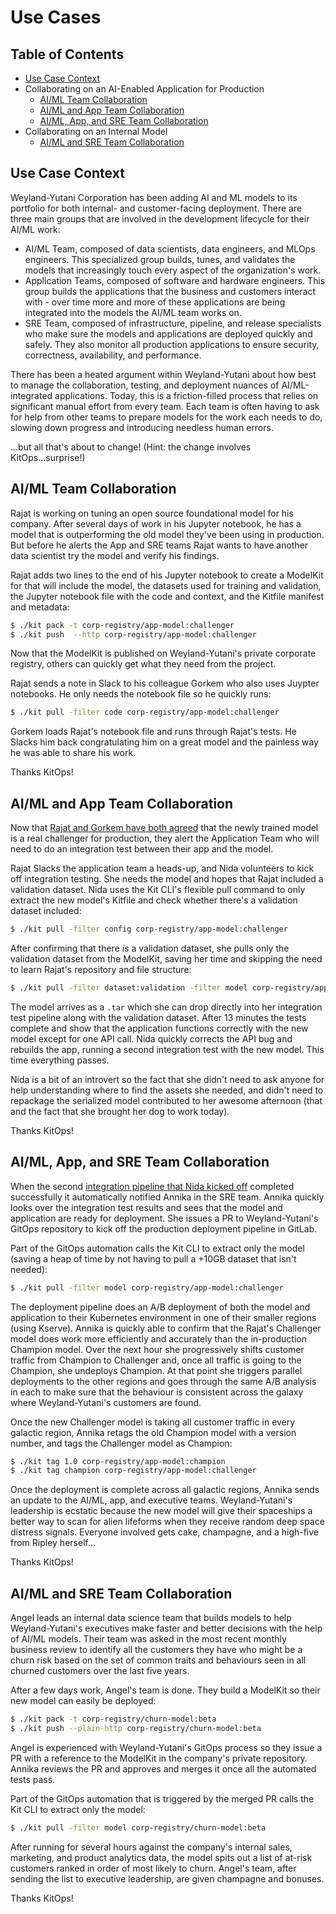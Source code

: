 # Use Cases

## Table of Contents

* [Use Case Context](#use-case-context)
* Collaborating on an AI-Enabled Application for Production
  * [AI/ML Team Collaboration](#aiml-team-collaboration)
  * [AI/ML and App Team Collaboration](#aiml-and-app-team-collaboration)
  * [AI/ML, App, and SRE Team Collaboration](#aiml-app-and-sre-team-collaboration)
* Collaborating on an Internal Model
  * [AI/ML and SRE Team Collaboration](#aiml-and-sre-team-collaboration)

## Use Case Context
Weyland-Yutani Corporation has been adding AI and ML models to its portfolio for both internal- and customer-facing deployment. There are three main groups that are involved in the development lifecycle for their AI/ML work:
* AI/ML Team, composed of data scientists, data engineers, and MLOps engineers. This specialized group builds, tunes, and validates the models that increasingly touch every aspect of the organization's work.
* Application Teams, composed of software and hardware engineers. This group builds the applications that the business and customers interact with - over time more and more of these applications are being integrated into the models the AI/ML team works on.
* SRE Team, composed of infrastructure, pipeline, and release specialists who make sure the models and applications are deployed quickly and safely. They also monitor all production applications to ensure security, correctness, availability, and performance.

There has been a heated argument within Weyland-Yutani about how best to manage the collaboration, testing, and deployment nuances of AI/ML-integrated applications. Today, this is a friction-filled process that relies on significant manual effort from every team. Each team is often having to ask for help from other teams to prepare models for the work each needs to do, slowing down progress and introducing needless human errors.

...but all that's about to change! (Hint: the change involves KitOps...surprise!)

## AI/ML Team Collaboration

Rajat is working on tuning an open source foundational model for his company. After several days of work in his Jupyter notebook, he has a model that is outperforming the old model they've been using in production. But before he alerts the App and SRE teams Rajat wants to have another data scientist try the model and verify his findings.

Rajat adds two lines to the end of his Jupyter notebook to create a ModelKit for that will include the model, the datasets used for training and validation, the Jupyter notebook file with the code and context, and the Kitfile manifest and metadata:

```sh
$ ./kit pack -t corp-registry/app-model:challenger
$ ./kit push  --http corp-registry/app-model:challenger
```

Now that the ModelKit is published on Weyland-Yutani's private corporate registry, others can quickly get what they need from the project.

Rajat sends a note in Slack to his colleague Gorkem who also uses Juypter notebooks. He only needs the notebook file so he quickly runs:

```sh
$ ./kit pull -filter code corp-registry/app-model:challenger
```

Gorkem loads Rajat's notebook file and runs through Rajat's tests. He Slacks him back congratulating him on a great model and the painless way he was able to share his work.

Thanks KitOps!

## AI/ML and App Team Collaboration

Now that [Rajat and Gorkem have both agreed](#aiml-team-collaboration) that the newly trained model is a real challenger for production, they alert the Application Team who will need to do an integration test between their app and the model.

Rajat Slacks the application team a heads-up, and Nida volunteers to kick off integration testing. She needs the model and hopes that Rajat included a validation dataset. Nida uses the Kit CLI's flexible pull command to only extract the new model's Kitfile and check whether there's a validation dataset included:

```sh
$ ./kit pull -filter config corp-registry/app-model:challenger
```

After confirming that there _is_ a validation dataset, she pulls only the validation dataset from the ModelKit, saving her time and skipping the need to learn Rajat's repository and file structure:

```sh
$ ./kit pull -filter dataset:validation -filter model corp-registry/app-model:challenger
```

The model arrives as a `.tar` which she can drop directly into her integration test pipeline along with the validation dataset. After 13 minutes the tests complete and show that the application functions correctly with the new model except for one API call. Nida quickly corrects the API bug and rebuilds the app, running a second integration test with the new model. This time everything passes.

Nida is a bit of an introvert so the fact that she didn't need to ask anyone for help understanding where to find the assets she needed, and didn't need to repackage the serialized model contributed to her awesome afternoon (that and the fact that she brought her dog to work today).

Thanks KitOps!

## AI/ML, App, and SRE Team Collaboration

When the second [integration pipeline that Nida kicked off](#aiml-and-app-team-collaboration) completed successfully it automatically notified Annika in the SRE team. Annika quickly looks over the integration test results and sees that the model and application are ready for deployment. She issues a PR to Weyland-Yutani's GitOps repository to kick off the production deployment pipeline in GitLab.

Part of the GitOps automation calls the Kit CLI to extract only the model (saving a heap of time by not having to pull a +10GB dataset that isn't needed):

```sh
$ ./kit pull -filter model corp-registry/app-model:challenger
```

The deployment pipeline does an A/B deployment of both the model and application to their Kubernetes environment in one of their smaller regions (using Kserve). Annika is quickly able to confirm that the Rajat's Challenger model does work more efficiently and accurately than the in-production Champion model. Over the next hour she progressively shifts customer traffic from Champion to Challenger and, once all traffic is going to the Champion, she undeploys Champion. At that point she triggers parallel deployments to the other regions and goes through the same A/B analysis in each to make sure that the behaviour is consistent across the galaxy where Weyland-Yutani's customers are found.

Once the new Challenger model is taking all customer traffic in every galactic region, Annika retags the old Champion model with a version number, and tags the Challenger model as Champion:

```sh
$ ./kit tag 1.0 corp-registry/app-model:champion
$ ./kit tag champion corp-registry/app-model:challenger
```

Once the deployment is complete across all galactic regions, Annika sends an update to the AI/ML, app, and executive teams. Weyland-Yutani's leadership is ecstatic because the new model will give their spaceships a better way to scan for alien lifeforms when they receive random deep space distress signals. Everyone involved gets cake, champagne, and a high-five from Ripley herself...

Thanks KitOps!

## AI/ML and SRE Team Collaboration

Angel leads an internal data science team that builds models to help Weyland-Yutani's executives make faster and better decisions with the help of AI/ML models. Their team was asked in the most recent monthly business review to identify all the customers they have who might be a churn risk based on the set of common traits and behaviours seen in all churned customers over the last five years.

After a few days work, Angel's team is done. They build a ModelKit so their new model can easily be deployed:

```sh
$ ./kit pack -t corp-registry/churn-model:beta
$ ./kit push --plain-http corp-registry/churn-model:beta
```

Angel is experienced with Weyland-Yutani's GitOps process so they issue a PR with a reference to the ModelKit in the company's private repository. Annika reviews the PR and approves and merges it once all the automated tests pass.

Part of the GitOps automation that is triggered by the merged PR calls the Kit CLI to extract only the model:

```sh
$ ./kit pull -filter model corp-registry/churn-model:beta
```

After running for several hours against the company's internal sales, marketing, and product analytics data, the model spits out a list of at-risk customers ranked in order of most likely to churn. Angel's team, after sending the list to executive leadership, are given champagne and bonuses.

Thanks KitOps!



